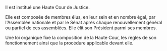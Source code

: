 Il est institué une Haute Cour de Justice.

Elle est composée de membres élus, en leur sein et en nombre égal, par l'Assemblée nationale et par le Sénat après chaque renouvellement général ou partiel de ces assemblées. Elle élit son Président parmi ses membres.

Une loi organique fixe la composition de la Haute Cour, les règles de son fonctionnement ainsi que la procédure applicable devant elle.
